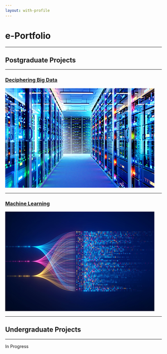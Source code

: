 ```yaml
---
layout: with-profile
---
```


# e-Portfolio

---

## Postgraduate Projects

---

### [Deciphering Big Data](Deciphering_Big_Data/README.md)

[<img src="images/Deciphering-Big-Data.png?raw=true"/>](Deciphering_Big_Data/README.md)

---

### [Machine Learning](Machine_Learning/README.md)

[<img src="images/Machine-Learning.png?raw=true"/>](Machine_Learning/README.md)

---
<!--
### [Research Methods and Professional Practice](Research_Methods_and_Professional_Practice/README.md)

[<img src="images/Research-Methods-and-Professional-Practice.png?raw=true"/>](Research_Methods_and_Professional_Practice/README.md)

---
-->

## Undergraduate Projects

---

In Progress
